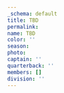 ```yaml
---
_schema: default
title: TBD
permalink:
name: TBD
color: ''
season:
photo:
captain: ''
quarterback: ''
members: []
division: ''
---
```

